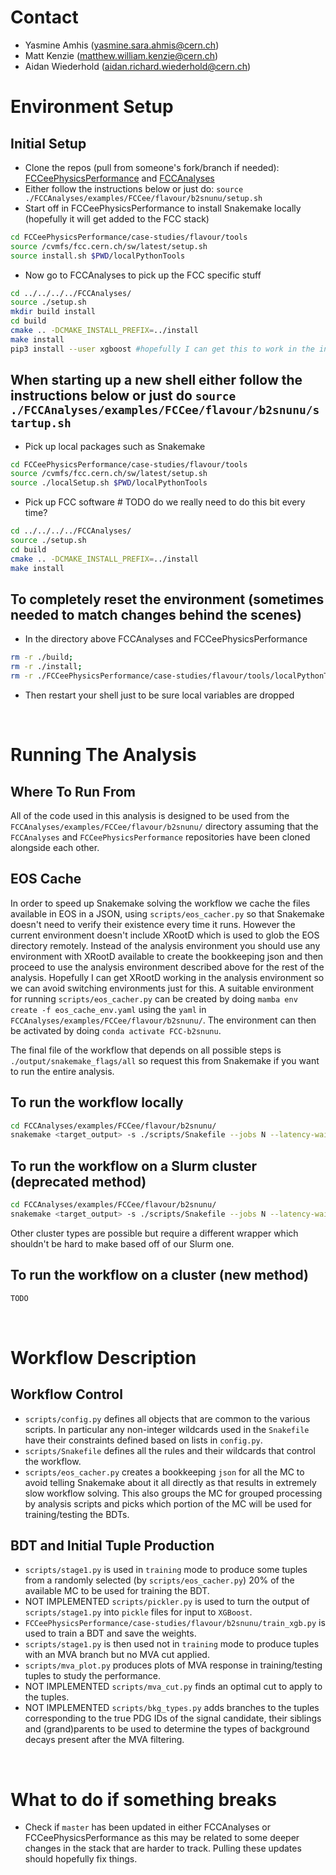 # Contact
- Yasmine Amhis (yasmine.sara.ahmis@cern.ch)
- Matt Kenzie (matthew.william.kenzie@cern.ch)
- Aidan Wiederhold (aidan.richard.wiederhold@cern.ch)

# Environment Setup

## Initial Setup
- Clone the repos (pull from someone's fork/branch if needed): [FCCeePhysicsPerformance](https://github.com/HEP-FCC/FCCeePhysicsPerformance) and [FCCAnalyses](https://github.com/HEP-FCC/FCCAnalyses)
- Either follow the instructions below or just do: `source ./FCCAnalyses/examples/FCCee/flavour/b2snunu/setup.sh`
- Start off in FCCeePhysicsPerformance to install Snakemake locally (hopefully it will get added to the FCC stack)
```bash
cd FCCeePhysicsPerformance/case-studies/flavour/tools
source /cvmfs/fcc.cern.ch/sw/latest/setup.sh
source install.sh $PWD/localPythonTools
```
- Now go to FCCAnalyses to pick up the FCC specific stuff
```bash
cd ../../../../FCCAnalyses/
source ./setup.sh
mkdir build install
cd build
cmake .. -DCMAKE_INSTALL_PREFIX=../install
make install
pip3 install --user xgboost #hopefully I can get this to work in the initial setup
```

## When starting up a new shell either follow the instructions below or just do `source ./FCCAnalyses/examples/FCCee/flavour/b2snunu/startup.sh`
- Pick up local packages such as Snakemake
```bash
cd FCCeePhysicsPerformance/case-studies/flavour/tools
source /cvmfs/fcc.cern.ch/sw/latest/setup.sh
source ./localSetup.sh $PWD/localPythonTools
```
- Pick up FCC software # TODO do we really need to do this bit every time?
```bash
cd ../../../../FCCAnalyses/
source ./setup.sh
cd build
cmake .. -DCMAKE_INSTALL_PREFIX=../install
make install
```

## To completely reset the environment (sometimes needed to match changes behind the scenes)
- In the directory above FCCAnalyses and FCCeePhysicsPerformance
```bash
rm -r ./build;
rm -r ./install;
rm -r ./FCCeePhysicsPerformance/case-studies/flavour/tools/localPythonTools;
```
- Then restart your shell just to be sure local variables are dropped

<br />

# Running The Analysis
## Where To Run From
All of the code used in this analysis is designed to be used from the `FCCAnalyses/examples/FCCee/flavour/b2snunu/` directory assuming that the `FCCAnalyses` and `FCCeePhysicsPerformance` repositories have been cloned alongside each other.

## EOS Cache
In order to speed up Snakemake solving the workflow we cache the files available in EOS in a JSON, using `scripts/eos_cacher.py` so that Snakemake doesn't need to verify their existence every time it runs. However the current environment doesn't include XRootD which is used to glob the EOS directory remotely. Instead of the analysis environment you should use any environment with XRootD available to create the bookkeeping json and then proceed to use the analysis environment described above for the rest of the analysis. Hopefully I can get XRootD working in the analysis environment so we can avoid switching environments just for this. A suitable environment for running `scripts/eos_cacher.py` can be created by doing `mamba env create -f eos_cache_env.yaml` using the `yaml` in `FCCAnalyses/examples/FCCee/flavour/b2snunu/`. The environment can then be activated by doing `conda activate FCC-b2snunu`.

The final file of the workflow that depends on all possible steps is `./output/snakemake_flags/all` so request this from Snakemake if you want to run the entire analysis.

## To run the workflow locally
```bash
cd FCCAnalyses/examples/FCCee/flavour/b2snunu/
snakemake <target_output> -s ./scripts/Snakefile --jobs N --latency-wait 120
```

## To run the workflow on a Slurm cluster (deprecated method)
```bash
cd FCCAnalyses/examples/FCCee/flavour/b2snunu/
snakemake <target_output> -s ./scripts/Snakefile --jobs N --latency-wait 120 --cluster ./scripts/slurm_wrapper.py --use-conda --max-status-checks-per-second 0.1; mv ./slurm-* ./SlurmLogs
```
Other cluster types are possible but require a different wrapper which shouldn't be hard to make based off of our Slurm one.

## To run the workflow on a cluster (new method)
```bash
TODO
```
<br />

# Workflow Description

## Workflow Control
- `scripts/config.py` defines all objects that are common to the various scripts. In particular any non-integer wildcards used in the `Snakefile` have their constraints defined based on lists in `config.py`.
- `scripts/Snakefile` defines all the rules and their wildcards that control the workflow.
- `scripts/eos_cacher.py` creates a bookkeeping `json` for all the MC to avoid telling Snakemake about it all directly as that results in extremely slow workflow solving. This also groups the MC for grouped processing by analysis scripts and picks which portion of the MC will be used for training/testing the BDTs.

## BDT and Initial Tuple Production
- `scripts/stage1.py` is used in `training` mode to produce some tuples from a randomly selected (by `scripts/eos_cacher.py`) 20% of the available MC to be used for training the BDT.
- NOT IMPLEMENTED `scripts/pickler.py` is used to turn the output of `scripts/stage1.py` into `pickle` files for input to `XGBoost`.
- `FCCeePhysicsPerformance/case-studies/flavour/b2snunu/train_xgb.py` is used to train a BDT and save the weights.
- `scripts/stage1.py` is then used not in `training` mode to produce tuples with an MVA branch but no MVA cut applied.
- `scripts/mva_plot.py` produces plots of MVA response in training/testing tuples to study the performance.
- NOT IMPLEMENTED `scripts/mva_cut.py` finds an optimal cut to apply to the tuples.
- NOT IMPLEMENTED `scripts/bkg_types.py` adds branches to the tuples corresponding to the true PDG IDs of the signal candidate, their siblings and (grand)parents to be used to determine the types of background decays present after the MVA filtering.
<br />

# What to do if something breaks
- Check if `master` has been updated in either FCCAnalyses or FCCeePhysicsPerformance as this may be related to some deeper changes in the stack that are harder to track. Pulling these updates should hopefully fix things.